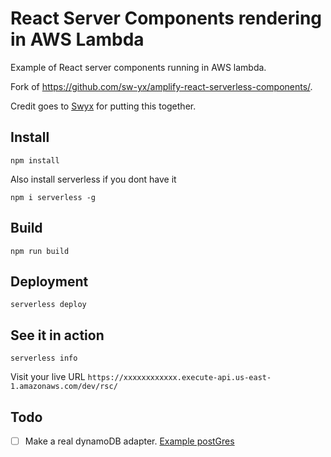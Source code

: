 # React Server Components rendering in AWS Lambda

Example of React server components running in AWS lambda.

Fork of https://github.com/sw-yx/amplify-react-serverless-components/.

Credit goes to [Swyx](https://twitter.com/swyx) for putting this together.

## Install

```
npm install
```

Also install serverless if you dont have it

```
npm i serverless -g
```

## Build

```
npm run build
```

## Deployment

```
serverless deploy
```

## See it in action

```
serverless info
```

Visit your live URL `https://xxxxxxxxxxxx.execute-api.us-east-1.amazonaws.com/dev/rsc/`

## Todo

- [ ] Make a real dynamoDB adapter. [Example postGres](https://github.com/facebook/react/tree/master/packages/react-pg)
